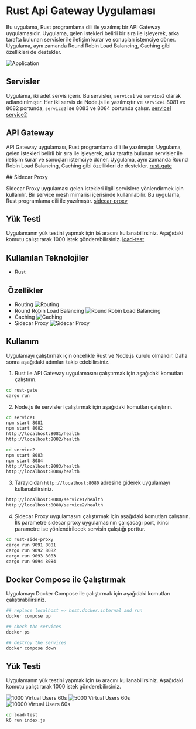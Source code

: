 # Rust Api Gateway Uygulaması

Bu uygulama, Rust programlama dili ile yazılmış bir API Gateway uygulamasıdır. Uygulama, gelen istekleri belirli bir sıra ile işleyerek, arka tarafta bulunan servisler ile iletişim kurar ve sonuçları istemciye döner. Uygulama, aynı zamanda Round Robin Load Balancing, Caching gibi özellikleri de destekler. 

![Application](./images/application.png)

## Servisler

Uygulama, iki adet servis içerir. Bu servisler, `service1` ve `service2` olarak adlandırılmıştır. Her iki servis de Node.js ile yazılmıştır ve `service1` 8081 ve 8082 portunda, `service2` ise 8083 ve 8084 portunda çalışır.
[service1](./service1)
[service2](./service2)

## API Gateway

API Gateway uygulaması, Rust programlama dili ile yazılmıştır. Uygulama, gelen istekleri belirli bir sıra ile işleyerek, arka tarafta bulunan servisler ile iletişim kurar ve sonuçları istemciye döner. Uygulama, aynı zamanda Round Robin Load Balancing, Caching gibi özellikleri de destekler.
[rust-gate](./rust-gate)

## Sidecar Proxy

Sidecar Proxy uygulaması gelen istekleri ilgili servislere yönlendirmek için kullanılır. Bir service mesh mimarisi içerisinde kullanılabilir. Bu uygulama, Rust programlama dili ile yazılmıştır.
[sidecar-proxy](./rust-side-proxy)

## Yük Testi

Uygulamanın yük testini yapmak için `k6` aracını kullanabilirsiniz. Aşağıdaki komutu çalıştırarak 1000 istek gönderebilirsiniz.
[load-test](./load-test)

## Kullanılan Teknolojiler

- Rust

##  Özellikler

- Routing
![Routing](./images/routing.png)
- Round Robin Load Balancing
![Round Robin Load Balancing](./images/load-balancing.png)
- Caching
![Caching](./images/caching.png)
- Sidecar Proxy
![Sidecar Proxy](./images/sidecar-proxy.png)

## Kullanım

Uygulamayı çalıştırmak için öncelikle Rust ve Node.js kurulu olmalıdır. Daha sonra aşağıdaki adımları takip edebilirsiniz.

1. Rust ile API Gateway uygulamasını çalıştırmak için aşağıdaki komutları çalıştırın.

```bash
cd rust-gate
cargo run
```

2. Node.js ile servisleri çalıştırmak için aşağıdaki komutları çalıştırın.

```bash
cd service1
npm start 8081
npm start 8082
http://localhost:8081/health
http://localhost:8082/health
```

```bash
cd service2
npm start 8083
npm start 8084
http://localhost:8083/health
http://localhost:8084/health
```

3. Tarayıcıdan `http://localhost:8080` adresine giderek uygulamayı kullanabilirsiniz.

```bash
http://localhost:8080/service1/health
http://localhost:8080/service2/health
```

4. Sidecar Proxy uygulamasını çalıştırmak için aşağıdaki komutları çalıştırın. İlk parametre sidecar proxy uygulamasının çalışacağı port, ikinci parametre ise yönlendirilecek servisin çalıştığı porttur.

```bash
cd rust-side-proxy
cargo run 9091 8081
cargo run 9092 8082
cargo run 9093 8083
cargo run 9094 8084
```

## Docker Compose ile Çalıştırmak

Uygulamayı Docker Compose ile çalıştırmak için aşağıdaki komutları çalıştırabilirsiniz.

```bash
## replace localhost => host.docker.internal and run
docker compose up

## check the services
docker ps

## destroy the services
docker compose down
```

## Yük Testi

Uygulamanın yük testini yapmak için `k6` aracını kullanabilirsiniz. Aşağıdaki komutu çalıştırarak 1000 istek gönderebilirsiniz.

![1000 Virtual Users 60s](./images/1000vus_60s.png)
![5000 Virtual Users 60s](./images/5000vus_60s.png)
![10000 Virtual Users 60s](./images/10000vus_60s.png)

```bash
cd load-test
k6 run index.js
```
